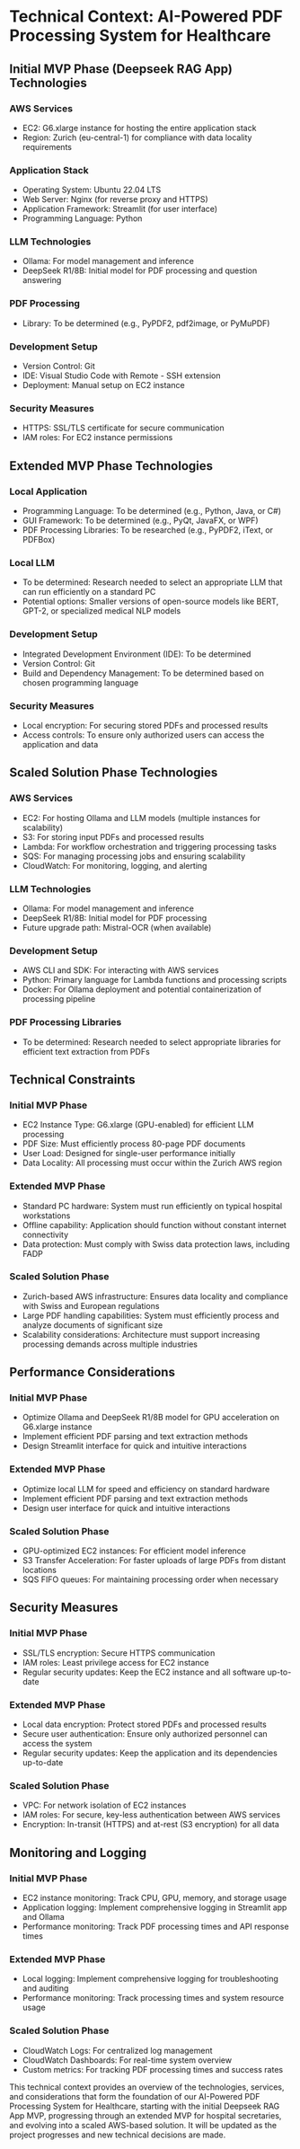 # Technical Context: AI-Powered PDF Processing System for Healthcare

## Initial MVP Phase (Deepseek RAG App) Technologies

### AWS Services
- EC2: G6.xlarge instance for hosting the entire application stack
- Region: Zurich (eu-central-1) for compliance with data locality requirements

### Application Stack
- Operating System: Ubuntu 22.04 LTS
- Web Server: Nginx (for reverse proxy and HTTPS)
- Application Framework: Streamlit (for user interface)
- Programming Language: Python

### LLM Technologies
- Ollama: For model management and inference
- DeepSeek R1/8B: Initial model for PDF processing and question answering

### PDF Processing
- Library: To be determined (e.g., PyPDF2, pdf2image, or PyMuPDF)

### Development Setup
- Version Control: Git
- IDE: Visual Studio Code with Remote - SSH extension
- Deployment: Manual setup on EC2 instance

### Security Measures
- HTTPS: SSL/TLS certificate for secure communication
- IAM roles: For EC2 instance permissions

## Extended MVP Phase Technologies

### Local Application
- Programming Language: To be determined (e.g., Python, Java, or C#)
- GUI Framework: To be determined (e.g., PyQt, JavaFX, or WPF)
- PDF Processing Libraries: To be researched (e.g., PyPDF2, iText, or PDFBox)

### Local LLM
- To be determined: Research needed to select an appropriate LLM that can run efficiently on a standard PC
- Potential options: Smaller versions of open-source models like BERT, GPT-2, or specialized medical NLP models

### Development Setup
- Integrated Development Environment (IDE): To be determined
- Version Control: Git
- Build and Dependency Management: To be determined based on chosen programming language

### Security Measures
- Local encryption: For securing stored PDFs and processed results
- Access controls: To ensure only authorized users can access the application and data

## Scaled Solution Phase Technologies

### AWS Services
- EC2: For hosting Ollama and LLM models (multiple instances for scalability)
- S3: For storing input PDFs and processed results
- Lambda: For workflow orchestration and triggering processing tasks
- SQS: For managing processing jobs and ensuring scalability
- CloudWatch: For monitoring, logging, and alerting

### LLM Technologies
- Ollama: For model management and inference
- DeepSeek R1/8B: Initial model for PDF processing
- Future upgrade path: Mistral-OCR (when available)

### Development Setup
- AWS CLI and SDK: For interacting with AWS services
- Python: Primary language for Lambda functions and processing scripts
- Docker: For Ollama deployment and potential containerization of processing pipeline

### PDF Processing Libraries
- To be determined: Research needed to select appropriate libraries for efficient text extraction from PDFs

## Technical Constraints

### Initial MVP Phase
- EC2 Instance Type: G6.xlarge (GPU-enabled) for efficient LLM processing
- PDF Size: Must efficiently process 80-page PDF documents
- User Load: Designed for single-user performance initially
- Data Locality: All processing must occur within the Zurich AWS region

### Extended MVP Phase
- Standard PC hardware: System must run efficiently on typical hospital workstations
- Offline capability: Application should function without constant internet connectivity
- Data protection: Must comply with Swiss data protection laws, including FADP

### Scaled Solution Phase
- Zurich-based AWS infrastructure: Ensures data locality and compliance with Swiss and European regulations
- Large PDF handling capabilities: System must efficiently process and analyze documents of significant size
- Scalability considerations: Architecture must support increasing processing demands across multiple industries

## Performance Considerations

### Initial MVP Phase
- Optimize Ollama and DeepSeek R1/8B model for GPU acceleration on G6.xlarge instance
- Implement efficient PDF parsing and text extraction methods
- Design Streamlit interface for quick and intuitive interactions

### Extended MVP Phase
- Optimize local LLM for speed and efficiency on standard hardware
- Implement efficient PDF parsing and text extraction methods
- Design user interface for quick and intuitive interactions

### Scaled Solution Phase
- GPU-optimized EC2 instances: For efficient model inference
- S3 Transfer Acceleration: For faster uploads of large PDFs from distant locations
- SQS FIFO queues: For maintaining processing order when necessary

## Security Measures

### Initial MVP Phase
- SSL/TLS encryption: Secure HTTPS communication
- IAM roles: Least privilege access for EC2 instance
- Regular security updates: Keep the EC2 instance and all software up-to-date

### Extended MVP Phase
- Local data encryption: Protect stored PDFs and processed results
- Secure user authentication: Ensure only authorized personnel can access the system
- Regular security updates: Keep the application and its dependencies up-to-date

### Scaled Solution Phase
- VPC: For network isolation of EC2 instances
- IAM roles: For secure, key-less authentication between AWS services
- Encryption: In-transit (HTTPS) and at-rest (S3 encryption) for all data

## Monitoring and Logging

### Initial MVP Phase
- EC2 instance monitoring: Track CPU, GPU, memory, and storage usage
- Application logging: Implement comprehensive logging in Streamlit app and Ollama
- Performance monitoring: Track PDF processing times and API response times

### Extended MVP Phase
- Local logging: Implement comprehensive logging for troubleshooting and auditing
- Performance monitoring: Track processing times and system resource usage

### Scaled Solution Phase
- CloudWatch Logs: For centralized log management
- CloudWatch Dashboards: For real-time system overview
- Custom metrics: For tracking PDF processing times and success rates

This technical context provides an overview of the technologies, services, and considerations that form the foundation of our AI-Powered PDF Processing System for Healthcare, starting with the initial Deepseek RAG App MVP, progressing through an extended MVP for hospital secretaries, and evolving into a scaled AWS-based solution. It will be updated as the project progresses and new technical decisions are made.
